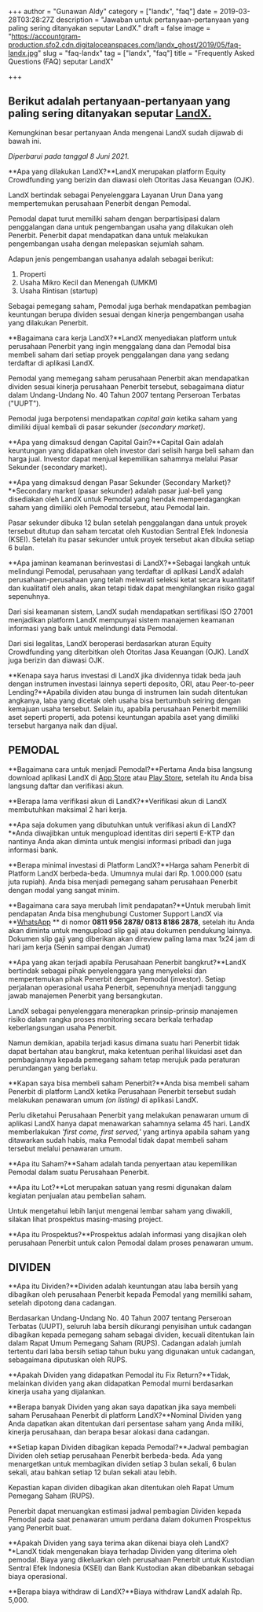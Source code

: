 +++
author = "Gunawan Aldy"
category = ["landx", "faq"]
date = 2019-03-28T03:28:27Z
description = "Jawaban untuk pertanyaan-pertanyaan yang paling sering ditanyakan seputar LandX."
draft = false
image = "https://accountgram-production.sfo2.cdn.digitaloceanspaces.com/landx_ghost/2019/05/faq-landx.jpg"
slug = "faq-landx"
tag = ["landx", "faq"]
title = "Frequently Asked Questions (FAQ) seputar LandX"

+++


## Berikut adalah pertanyaan-pertanyaan yang paling sering ditanyakan seputar [LandX.](https://landx.id/) 

Kemungkinan besar pertanyaan Anda mengenai LandX sudah dijawab di bawah ini.

_Diperbarui pada tanggal 8 Juni 2021._

**Apa yang dilakukan LandX?**LandX merupakan platform Equity Crowdfunding yang berizin dan diawasi oleh Otoritas Jasa Keuangan (OJK).

LandX bertindak sebagai Penyelenggara Layanan Urun Dana yang mempertemukan perusahaan Penerbit dengan Pemodal.

Pemodal dapat turut memiliki saham dengan berpartisipasi dalam penggalangan dana untuk pengembangan usaha yang dilakukan oleh Penerbit. Penerbit dapat mendapatkan dana untuk melakukan pengembangan usaha dengan melepaskan sejumlah saham.

Adapun jenis pengembangan usahanya adalah sebagai berikut:

1. Properti
2. Usaha Mikro Kecil dan Menengah (UMKM)
3. Usaha Rintisan (startup)

Sebagai pemegang saham, Pemodal juga berhak mendapatkan pembagian keuntungan berupa dividen sesuai dengan kinerja pengembangan usaha yang dilakukan Penerbit.

**Bagaimana cara kerja LandX?**LandX menyediakan platform untuk perusahaan Penerbit yang ingin menggalang dana dan Pemodal bisa membeli saham dari setiap proyek penggalangan dana yang sedang terdaftar di aplikasi LandX.

Pemodal yang memegang saham perusahaan Penerbit akan mendapatkan dividen sesuai kinerja perusahaan Penerbit tersebut, sebagaimana diatur dalam Undang-Undang No. 40 Tahun 2007 tentang Perseroan Terbatas ("UUPT").

Pemodal juga berpotensi mendapatkan _capital gain_ ketika saham yang dimiliki dijual kembali di pasar sekunder _(secondary market)_.

**Apa yang dimaksud dengan Capital Gain?**Capital Gain adalah keuntungan yang didapatkan oleh investor dari selisih harga beli saham dan harga jual. Investor dapat menjual kepemilikan sahamnya melalui Pasar Sekunder (secondary market).

**Apa yang dimaksud dengan Pasar Sekunder (Secondary Market)?**Secondary market (pasar sekunder) adalah pasar jual-beli yang disediakan oleh LandX untuk Pemodal yang hendak memperdagangkan saham yang dimiliki oleh Pemodal tersebut, atau Pemodal lain.

Pasar sekunder dibuka 12 bulan setelah penggalangan dana untuk proyek tersebut ditutup dan saham tercatat oleh Kustodian Sentral Efek Indonesia (KSEI). Setelah itu pasar sekunder untuk proyek tersebut akan dibuka setiap 6 bulan.

**Apa jaminan keamanan berinvestasi di LandX?**Sebagai langkah untuk melindungi Pemodal, perusahaan yang terdaftar di aplikasi LandX adalah perusahaan-perusahaan yang telah melewati seleksi ketat secara kuantitatif dan kualitatif oleh analis, akan tetapi tidak dapat menghilangkan risiko gagal sepenuhnya.

Dari sisi keamanan sistem, LandX sudah mendapatkan sertifikasi ISO 27001 menjadikan platform LandX mempunyai sistem manajemen keamanan informasi yang baik untuk melindungi data Pemodal.

Dari sisi legalitas, LandX beroperasi berdasarkan aturan Equity Crowdfunding yang diterbitkan oleh Otoritas Jasa Keuangan (OJK). LandX juga berizin dan diawasi OJK.

**Kenapa saya harus investasi di LandX jika dividennya tidak beda jauh dengan instrumen investasi lainnya seperti deposito, ORI, atau Peer-to-peer Lending?**Apabila dividen atau bunga di instrumen lain sudah ditentukan angkanya, laba yang dicetak oleh usaha bisa bertumbuh seiring dengan kemajuan usaha tersebut. Selain itu, apabila perusahaan Penerbit memiliki aset seperti properti, ada potensi keuntungan apabila aset yang dimiliki tersebut harganya naik dan dijual.

## PEMODAL

**Bagaimana cara untuk menjadi Pemodal?**Pertama Anda bisa langsung download aplikasi LandX di [App Store](https://apps.apple.com/id/app/landx/id1453823676) atau [Play Store](https://play.google.com/store/apps/details?id=store.numoney.landxapp&hl=en&gl=US), setelah itu Anda bisa langsung daftar dan verifikasi akun.

**Berapa lama verifikasi akun di LandX?**Verifikasi akun di LandX membutuhkan maksimal 2 hari kerja.

**Apa saja dokumen yang dibutuhkan untuk verifikasi akun di LandX?**Anda diwajibkan untuk mengupload identitas diri seperti E-KTP dan nantinya Anda akan diminta untuk mengisi informasi pribadi dan juga informasi bank.

**Berapa minimal investasi di Platform LandX?**Harga saham Penerbit di Platform LandX berbeda-beda. Umumnya mulai dari Rp. 1.000.000 (satu juta rupiah). Anda bisa menjadi pemegang saham perusahaan Penerbit dengan modal yang sangat minim.

**Bagaimana cara saya merubah limit pendapatan?**Untuk merubah limit pendapatan Anda bisa menghubungi Customer Support  LandX via  **[WhatsApp]( http://bit.ly/CSLandX1) ** di nomor **0811 956 2878/ 0813 8186 2878**, setelah itu Anda akan diminta untuk mengupload slip  gaji atau dokumen pendukung lainnya. Dokumen slip gaji yang diberikan  akan direview paling lama max 1x24 jam di hari jam kerja (Senin sampai  dengan Jumat)

**Apa yang akan terjadi apabila Perusahaan Penerbit bangkrut?**LandX bertindak sebagai pihak penyelenggara yang menyeleksi dan mempertemukan pihak Penerbit dengan Pemodal (investor). Setiap perjalanan operasional usaha Penerbit, sepenuhnya menjadi tanggung jawab manajemen Penerbit yang bersangkutan.

LandX sebagai penyelenggara menerapkan prinsip-prinsip manajemen risiko dalam rangka proses monitoring secara berkala terhadap keberlangsungan usaha Penerbit.

Namun demikian, apabila terjadi kasus dimana suatu hari Penerbit tidak dapat bertahan atau bangkrut, maka ketentuan perihal likuidasi aset dan pembagiannya kepada pemegang saham tetap merujuk pada peraturan perundangan yang berlaku.

**Kapan saya bisa membeli saham Penerbit?**Anda bisa membeli saham Penerbit di platform LandX ketika Perusahaan Penerbit tersebut sudah melakukan penawaran umum _(on listing)_ di aplikasi LandX.

Perlu diketahui Perusahaan Penerbit yang melakukan penawaran umum di aplikasi LandX hanya dapat menawarkan sahamnya selama 45 hari. LandX memberlakukan _'first come, first served,'_ yang artinya apabila saham yang ditawarkan sudah habis, maka Pemodal tidak dapat membeli saham tersebut melalui penawaran umum.

**Apa itu Saham?**Saham adalah tanda penyertaan atau kepemilikan Pemodal dalam suatu Perusahaan Penerbit.

**Apa itu Lot?**Lot merupakan satuan yang resmi digunakan dalam kegiatan penjualan atau pembelian saham.

Untuk mengetahui lebih lanjut mengenai lembar saham yang diwakili, silakan lihat prospektus masing-masing project.

**Apa itu Prospektus?**Prospektus adalah informasi yang disajikan oleh perusahaan Penerbit untuk calon Pemodal dalam proses penawaran umum.

## DIVIDEN

**Apa itu Dividen?**Dividen adalah keuntungan atau laba bersih yang dibagikan oleh perusahaan Penerbit kepada Pemodal yang memiliki saham, setelah dipotong dana cadangan.

Berdasarkan Undang-Undang No. 40 Tahun 2007 tentang Perseroan Terbatas (UUPT), seluruh laba bersih dikurangi penyisihan untuk cadangan dibagikan kepada pemegang saham sebagai dividen, kecuali ditentukan lain dalam Rapat Umum Pemegang Saham (RUPS). Cadangan adalah jumlah tertentu dari laba bersih setiap tahun buku yang digunakan untuk cadangan, sebagaimana diputuskan oleh RUPS.

**Apakah Dividen yang didapatkan Pemodal itu Fix Return?**Tidak, melainkan dividen yang akan didapatkan Pemodal murni berdasarkan kinerja usaha yang dijalankan.

**Berapa banyak Dividen yang akan saya dapatkan jika saya membeli saham Perusahaan Penerbit di platform LandX?**Nominal Dividen yang Anda dapatkan akan ditentukan dari persentase saham yang Anda miliki, kinerja perusahaan, dan berapa besar alokasi dana cadangan.

**Setiap kapan Dividen dibagikan kepada Pemodal?**Jadwal pembagian Dividen oleh setiap perusahaan Penerbit berbeda-beda. Ada yang menargetkan untuk membagikan dividen setiap 3 bulan sekali, 6 bulan sekali, atau bahkan setiap 12 bulan sekali atau lebih.

Kepastian kapan dividen dibagikan akan ditentukan oleh Rapat Umum Pemegang Saham (RUPS).

Penerbit dapat menuangkan estimasi jadwal pembagian Dividen kepada Pemodal pada saat penawaran umum perdana dalam dokumen Prospektus yang Penerbit buat.

**Apakah Dividen yang saya terima akan dikenai biaya oleh LandX?**LandX tidak mengenakan biaya terhadap Dividen yang diterima oleh pemodal. Biaya yang dikeluarkan oleh perusahaan Penerbit untuk Kustodian Sentral Efek Indonesia (KSEI) dan Bank Kustodian akan dibebankan sebagai biaya operasional.

**Berapa biaya withdraw di LandX?**Biaya withdraw LandX adalah Rp. 5,000.

